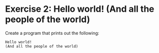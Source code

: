 # Exercise 2: Hello world! (And all the people of the world)

Create a program that prints out the following:

```
Hello world!
(And all the people of the world)
```

